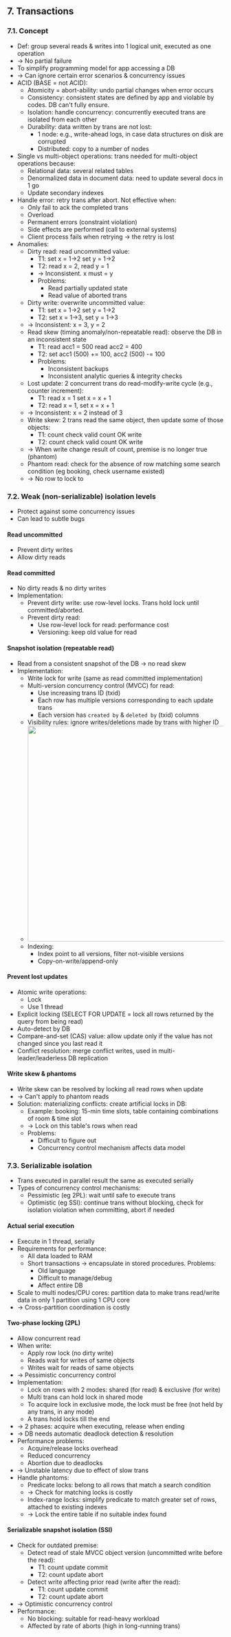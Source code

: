 ## 7. Transactions
### 7.1. Concept
- Def: group several reads & writes into 1 logical unit, executed as one operation 
- -> No partial failure
- To simplify programming model for app accessing a DB 
- -> Can ignore certain error scenarios & concurrency issues
- ACID (BASE = not ACID):
  - Atomicity = abort-ability: undo partial changes when error occurs
  - Consistency: consistent states are defined by app and violable by codes. DB can't fully ensure.
  - Isolation: handle concurrency: concurrently executed trans are isolated from each other
  - Durability: data written by trans are not lost:
    - 1 node: e.g., write-ahead logs, in case data structures on disk are corrupted
    - Distributed: copy to a number of nodes
- Single vs multi-object operations: trans needed for multi-object operations because:
  - Relational data: several related tables
  - Denormalized data in document data: need to update several docs in 1 go
  - Update secondary indexes
- Handle error: retry trans after abort. Not effective when:
  - Only fail to ack the completed trans
  - Overload
  - Permanent errors (constraint violation)
  - Side effects are performed (call to external systems)
  - Client process fails when retrying -> the retry is lost
- Anomalies:
  - Dirty read: read uncommitted value:
    - T1: set x = 1->2                       set y = 1->2
    - T2:              read x = 2, read y = 1
    - -> Inconsistent. x must = y
    - Problems:
      - Read partially updated state
      - Read value of aborted trans
  - Dirty write: overwrite uncommitted value:
    - T1: set x = 1->2                          set y = 1->2
    - T2:             set x = 1->3, set y = 1->3
  - -> Inconsistent: x = 3, y = 2
  - Read skew (timing anomaly/non-repeatable read): observe the DB in an inconsistent state
    - T1: read acc1 = 500                                        read acc2 = 400
    - T2:                set acc1 (500) += 100, acc2 (500) -= 100
    - Problems:
      - Inconsistent backups
      - Inconsistent analytic queries & integrity checks
  - Lost update: 2 concurrent trans do read-modify-write cycle (e.g., counter increment):
    - T1: read x = 1                         set x = x + 1
    - T2:           read x = 1, set x = x + 1
  - -> Inconsistent: x = 2 instead of 3
  - Write skew: 2 trans read the same object, then update some of those objects:
    - T1: count  check valid count OK                       write
    - T2: count                       check valid count OK  write
  - -> When write change result of count, premise is no longer true (phantom)
  - Phantom read: check for the absence of row matching some search condition (eg booking, check username existed)
  - -> No row to lock to
### 7.2. Weak (non-serializable) isolation levels
- Protect against some concurrency issues
- Can lead to subtle bugs
#### Read uncommitted
- Prevent dirty writes
- Allow dirty reads
#### Read committed
- No dirty reads & no dirty writes
- Implementation:
  - Prevent dirty write: use row-level locks. Trans hold lock until committed/aborted.
  - Prevent dirty read:
    - Use row-level lock for read: performance cost
    - Versioning: keep old value for read
#### Snapshot isolation (repeatable read)
- Read from a consistent snapshot of the DB -> no read skew
- Implementation:
  - Write lock for write (same as read committed implementation)
  - Multi-version concurrency control (MVCC) for read:
    - Use increasing trans ID (txid)
    - Each row has multiple versions corresponding to each update trans
    - Each version has `created by` & `deleted by` (txid) columns
  - Visibility rules: ignore writes/deletions made by trans with higher ID
  - <img src="./resources/7.7.png" width="500">
  - Indexing:
    - Index point to all versions, filter not-visible versions
    - Copy-on-write/append-only
#### Prevent lost updates
- Atomic write operations:
  - Lock
  - Use 1 thread
- Explicit locking (SELECT FOR UPDATE = lock all rows returned by the query from being read)
- Auto-detect by DB
- Compare-and-set (CAS) value: allow update only if the value has not changed since you last read it
- Conflict resolution: merge conflict writes, used in multi-leader/leaderless DB replication
#### Write skew & phantoms
- Write skew can be resolved by locking all read rows when update 
- -> Can't apply to phantom reads
- Solution: materializing conflicts: create artificial locks in DB:
  - Example: booking: 15-min time slots, table containing combinations of room & time slot 
  - -> Lock on this table's rows when read
  - Problems:
    - Difficult to figure out
    - Concurrency control mechanism affects data model
### 7.3. Serializable isolation
- Trans executed in parallel result the same as executed serially
- Types of concurrency control mechanisms:
  - Pessimistic (eg 2PL): wait until safe to execute trans
  - Optimistic (eg SSI): continue trans without blocking, check for isolation violation when committing, abort if needed
#### Actual serial execution
- Execute in 1 thread, serially
- Requirements for performance:
  - All data loaded to RAM
  - Short transactions -> encapsulate in stored procedures. Problems:
    - Old language
    - Difficult to manage/debug
    - Affect entire DB
- Scale to multi nodes/CPU cores: partition data to make trans read/write data in only 1 partition using 1 CPU core
- -> Cross-partition coordination is costly
#### Two-phase locking (2PL)
- Allow concurrent read
- When write:
  - Apply row lock (no dirty write)
  - Reads wait for writes of same objects
  - Writes wait for reads of same objects
- -> Pessimistic concurrency control
- Implementation:
  - Lock on rows with 2 modes: shared (for read) & exclusive (for write)
  - Multi trans can hold lock in shared mode
  - To acquire lock in exclusive mode, the lock must be free (not held by any trans, in any mode)
  - A trans hold locks till the end
- -> 2 phases: acquire when executing, release when ending
- -> DB needs automatic deadlock detection & resolution
- Performance problems:
  - Acquire/release locks overhead
  - Reduced concurrency
  - Abortion due to deadlocks 
- -> Unstable latency due to effect of slow trans
- Handle phantoms:
  - Predicate locks: belong to all rows that match a search condition 
  - -> Check for matching locks is costly
  - Index-range locks: simplify predicate to match greater set of rows, attached to existing indexes 
  - -> Lock the entire table if no suitable index found
#### Serializable snapshot isolation (SSI)
- Check for outdated premise:
  - Detect read of stale MVCC object version (uncommitted write before the read):
    - T1: count  update                commit 
    - T2:              count  update          abort
  - Detect write affecting prior read (write after the read):
    - T1: count      update      commit 
    - T2:       count      update      abort
- -> Optimistic concurrency control
- Performance:
  - No blocking: suitable for read-heavy workload
  - Affected by rate of aborts (high in long-running trans)
